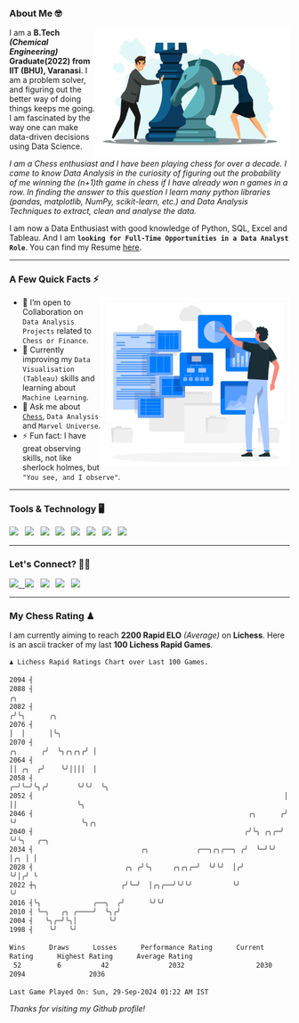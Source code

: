 ### About Me 🤓
<img align="right" alt="Coding" width="350" src="https://github.com/Laxman-Lakhan/Laxman-Lakhan/blob/master/Assets/Chess_Vector.jpg">   

I am a **B.Tech** _**(Chemical Engineering)**_ **Graduate(2022) from IIT (BHU), Varanasi**. I am a problem solver, and figuring out the better way of doing things keeps me going. I am fascinated by the way one can make data-driven decisions using Data Science. 

_I am a Chess enthusiast and I have been playing chess for over a decade. I came to know Data Analysis in the curiosity of figuring out the probability of me winning the (n+1)th game in chess if I have already won n games in a row. In finding the answer to this question I learn many python libraries (pandas, matplotlib, NumPy, scikit-learn, etc.) and Data Analysis Techniques to extract, clean and analyse the data._

I am now a Data Enthusiast with good knowledge of Python, SQL, Excel and Tableau. And I am **`looking for Full-Time Opportunities in a Data Analyst Role`**. You can find my Resume
 [here](https://drive.google.com/file/d/1UIOoogRLj5eGQFQBkuvMmTISZVdl2Ok7/view?usp=sharing).


---

### A Few Quick Facts ⚡️
<img align="right" alt="Coding" width="340" src="https://github.com/Laxman-Lakhan/Laxman-Lakhan/blob/master/Assets/Data_Vector.jpg">   

- 🤝 I’m open to Collaboration on `Data Analysis Projects` related to `Chess or Finance`.
- 📖 Currently improving my `Data Visualisation (Tableau)` skills and learning about `Machine Learning`.
- 💬 Ask me about [`Chess`](https://lichess.org/@/YourKingIsInDanger), `Data Analysis` and `Marvel Universe`.
- ⚡️ Fun fact: I have great observing skills, not like sherlock holmes, but `"You see, and I observe"`.

---
### Tools & Technology 🖥

<img src="https://img.shields.io/badge/Python-white?logo=Python&logoColor=ColorName&style=ShieldStyle" /> &nbsp;
<img src="https://img.shields.io/badge/MySQL-white?logo=MySQL&logoColor=ColorName&style=ShieldStyle" /> &nbsp;
<img src="https://img.shields.io/badge/Tableau-white?logo=Tableau&logoColor=ColorName&style=ShieldStyle" /> &nbsp;
<img src="https://img.shields.io/badge/Excel-white?logo=Microsoft+Excel&logoColor=196F3D&style=ShieldStyle" /> &nbsp;
<img src="https://img.shields.io/badge/Jupyter-white?logo=Jupyter&logoColor=ColorName&style=ShieldStyle" /> &nbsp;
<img src="https://img.shields.io/badge/pandas-white?logo=Pandas&logoColor=000080&style=ShieldStyle" /> &nbsp;
<img src="https://img.shields.io/badge/numpy-white?logo=Numpy&logoColor=85C1E9&style=ShieldStyle" /> &nbsp;
<img src="https://img.shields.io/badge/scikit learn-white?logo=Scikit+Learn&logoColor=ColorName&style=ShieldStyle" /> &nbsp;



---

### Let's Connect? 🫳🏻

<a href="mailto:laxmansingh.lakhan@gmail.com"> <img src="https://img.icons8.com/fluent/48/000000/gmail.png" width="3.5%"/> &nbsp;
[<img src="https://img.icons8.com/color/48/000000/linkedin.png" width="3.5%"/>](https://www.linkedin.com/in/laxman-lakhan/)  &nbsp;
[<img src="https://img.icons8.com/fluent/48/000000/facebook-new.png" width="3.5%"/>](https://www.facebook.com/s.laxmanlakhan/)  &nbsp;
[<img src="https://img.icons8.com/fluent/48/000000/instagram-new.png" width="3.5%"/>](https://www.instagram.com/laxman.lakhan/)  &nbsp;
[<img src="https://img.icons8.com/color/48/000000/twitter.png" width="3.5%"/>](https://twitter.com/laxman__lakhan)  &nbsp;

 ---
  
### My Chess Rating ♟
  
I am currently aiming to reach **2200 Rapid ELO** *(Average)* on **Lichess**. Here is an ascii tracker of my last **100 Lichess Rapid Games**.

  ```
  ♟︎ 𝙻𝚒𝚌𝚑𝚎𝚜𝚜 Rapid 𝚁𝚊𝚝𝚒𝚗𝚐𝚜 𝙲𝚑𝚊𝚛𝚝 𝚘𝚟𝚎𝚛 𝙻𝚊𝚜𝚝 𝟷00 𝙶𝚊𝚖𝚎𝚜.
  
2094 ┤
2088 ┤                                                                           ╭╮
2082 ┤                                                                          ╭╯╰╮      ╭╮
2076 ┤                                                                          │  │      │╰╮
2070 ┤                                                                 ╭╮      ╭╯  ╰╮╭╮╭╮╭╯ │
2064 ┤                                                                 ││ ╭╮  ╭╯    ╰╯││││  │
2058 ┤                                                               ╭─╯╰─╯╰╮╭╯       ╰╯╰╯  ╰╮
2052 ┤                                                               │      ││               ╰╮
2046 ┤                                                      ╭╮      ╭╯      ╰╯                ╰╮╭╮
2040 ┤                                                     ╭╯╰╮ ╭╮╭─╯                          ╰╯╰╮   ╭─╮
2034 ┤                           ╭╮            ╭──╮╭╮╭──╮ ╭╯  ╰─╯╰╯                               │╭╮ │ │
2028 ┤                       ╭╮ ╭╯╰╮     ╭╮╭╮╭─╯  ╰╯╰╯  │╭╯                                       ╰╯│╭╯ ╰
2022 ┼╮                     ╭╯╰─╯  │╭╮╭──╯╰╯╰╯          ╰╯                                          ╰╯
2016 ┤╰╮             ╭──╮  ╭╯      ╰╯╰╯
2010 ┤ ╰─╮   ╭╮ ╭────╯  ╰╮╭╯
2004 ┤   ╰╮╭─╯╰╮│        ╰╯
1998 ┤    ╰╯   ╰╯ 

Wins      Draws      Losses      Performance Rating      Current Rating      Highest Rating      Average Rating
   52         6          42               2032                  2030                2094                2036     

Last Game Played On: Sun, 29-Sep-2024 01:22 AM IST
  ```
  
  
*Thanks for visiting my Github profile!*
